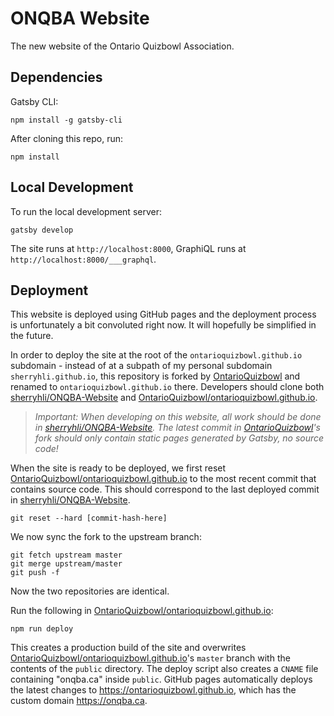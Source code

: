 # ONQBA Website

The new website of the Ontario Quizbowl Association.

## Dependencies

Gatsby CLI:
```
npm install -g gatsby-cli
```

After cloning this repo, run:
```
npm install
```

## Local Development

To run the local development server:
```
gatsby develop
```

The site runs at `http://localhost:8000`, GraphiQL runs at `http://localhost:8000/___graphql`.

## Deployment

This website is deployed using GitHub pages and the deployment process is unfortunately a bit convoluted right now. It will hopefully be simplified in the future.

In order to deploy the site at the root of the `ontarioquizbowl.github.io` subdomain - instead of at a subpath of my personal subdomain `sherryhli.github.io`, this repository is forked by [OntarioQuizbowl](https://github.com/OntarioQuizbowl) and renamed to `ontarioquizbowl.github.io` there. Developers should clone both [sherryhli/ONQBA-Website](https://github.com/sherryhli/ONQBA-Website) and [OntarioQuizbowl/ontarioquizbowl.github.io](https://github.com/OntarioQuizbowl/ontarioquizbowl.github.io).

> *Important: When developing on this website, all work should be done in [sherryhli/ONQBA-Website](https://github.com/sherryhli/ONQBA-Website). The latest commit in [OntarioQuizbowl](https://github.com/OntarioQuizbowl)'s fork should only contain static pages generated by Gatsby, no source code!*

When the site is ready to be deployed, we first reset [OntarioQuizbowl/ontarioquizbowl.github.io](https://github.com/OntarioQuizbowl/ontarioquizbowl.github.io) to the most recent commit that contains source code. This should correspond to the last deployed commit in [sherryhli/ONQBA-Website](https://github.com/sherryhli/ONQBA-Website).

```
git reset --hard [commit-hash-here]
```

We now sync the fork to the upstream branch:

```
git fetch upstream master
git merge upstream/master
git push -f
```

Now the two repositories are identical.

Run the following in [OntarioQuizbowl/ontarioquizbowl.github.io](https://github.com/OntarioQuizbowl/ontarioquizbowl.github.io):
```
npm run deploy
```

This creates a production build of the site and overwrites [OntarioQuizbowl/ontarioquizbowl.github.io](https://github.com/OntarioQuizbowl/ontarioquizbowl.github.io)'s `master` branch with the contents of the `public` directory. The deploy script also creates a `CNAME` file containing "onqba.ca" inside `public`. GitHub pages automatically deploys the latest changes to https://ontarioquizbowl.github.io, which has the custom domain https://onqba.ca.
